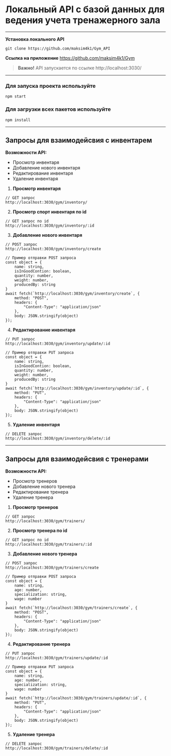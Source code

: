 # Локальный API с базой данных для ведения учета тренажерного зала


---
__Установка локального API__
```
git clone https://github.com/maksim4k1/Gym_API
```
__Ссылка на приложение__
https://github.com/maksim4k1/Gym

>__Важно!__
API запускается по ссылке http://localhost:3030/

---
### Для запуска проекта используйте
```
npm start
```
### Для загрузки всех пакетов используйте
```
npm install
```

---
## Запросы для взаимодейсвия с инвентарем
__Возможности API:__
* Просмотр инвентаря
* Добавление нового инвентаря
* Редактирование инвентаря
* Удаление инвентаря

1. __Просмотр инвентаря__
```
// GET запрос
http://localhost:3030/gym/inventory/
```
2. __Просмотр спорт инвентаря по id__
```
// GET запрос по id
http://localhost:3030/gym/inventory/:id
```
3. __Добавление нового инвентаря__
```
// POST запрос
http://localhost:3030/gym/inventory/create

// Пример отправки POST запроса
const object = {
    name: string,
    isInGoodContion: boolean,
    quantity: number,
    weight: number,
    producedBy: string
}
await fetch(`http://localhost:3030/gym/inventory/create`, {
    method: "POST",
    headers: {
        "Content-Type": "application/json"
    },
    body: JSON.stringify(object)
});
```
4. __Редактирование инвентаря__
```
// PUT запрос
http://localhost:3030/gym/inventory/update/:id

// Пример отправки PUT запроса
const object = {
    name: string,
    isInGoodContion: boolean,
    quantity: number,
    weight: number,
    producedBy: string
}
await fetch(`http://localhost:3030/gym/inventory/update/:id`, {
    method: "PUT",
    headers: {
        "Content-Type": "application/json"
    },
    body: JSON.stringify(object)
});
```
5. __Удаление инвентаря__
```
// DELETE запрос
http://localhost:3030/gym/inventory/delete/:id
```
---
## Запросы для взаимодейсвия с тренерами
__Возможности API:__
* Просмотр тренеров
* Добавление нового тренера
* Редактирование тренера
* Удаление тренера

1. __Просмотр тренеров__
```
// GET запрос
http://localhost:3030/gym/trainers/
```
2. __Просмотр тренера по id__
```
// GET запрос по id
http://localhost:3030/gym/trainers/:id
```
3. __Добавление нового тренера__
```
// POST запрос
http://localhost:3030/gym/trainers/create

// Пример отправки POST запроса
const object = {
    name: string,
    age: number,
    specialization: string,
    wage: number
}
await fetch(`http://localhost:3030/gym/trainers/create`, {
    method: "POST",
    headers: {
        "Content-Type": "application/json"
    },
    body: JSON.stringify(object)
});
```
4. __Редактирование тренера__
```
// PUT запрос
http://localhost:3030/gym/trainers/update/:id

// Пример отправки PUT запроса
const object = {
    name: string,
    age: number,
    specialization: string,
    wage: number
}
await fetch(`http://localhost:3030/gym/trainers/update/:id`, {
    method: "PUT",
    headers: {
        "Content-Type": "application/json"
    },
    body: JSON.stringify(object)
});
```
5. __Удаление тренера__
```
// DELETE запрос
http://localhost:3030/gym/trainers/delete/:id
```